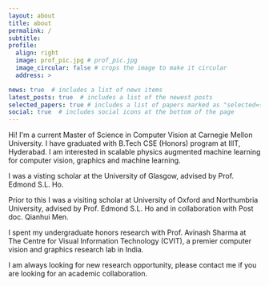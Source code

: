 ```yaml
---
layout: about
title: about
permalink: /
subtitle: 
profile:
  align: right
  image: prof_pic.jpg # prof_pic.jpg
  image_circular: false # crops the image to make it circular
  address: >

news: true  # includes a list of news items
latest_posts: true  # includes a list of the newest posts
selected_papers: true # includes a list of papers marked as "selected={true}"
social: true  # includes social icons at the bottom of the page
---
```



Hi! I'm a current Master of Science in Computer Vision at Carnegie Mellon University. I have graduated with B.Tech CSE (Honors) program at IIIT, Hyderabad. I am interested in scalable physics augmented machine learning for computer vision, graphics and machine learning. 

I was a visting scholar at the University of Glasgow, advised by Prof. Edmond S.L. Ho.

Prior to this I was a visiting scholar at University of Oxford and Northumbria University, advised by Prof. Edmond S.L. Ho and in collaboration with Post doc. Qianhui Men.

I spent my undergraduate honors research with Prof. Avinash Sharma at The Centre for Visual Information Technology (CVIT), a premier computer vision and graphics research lab in India.

I am always looking for new research opportunity, please contact me if you are looking for an academic collaboration.


